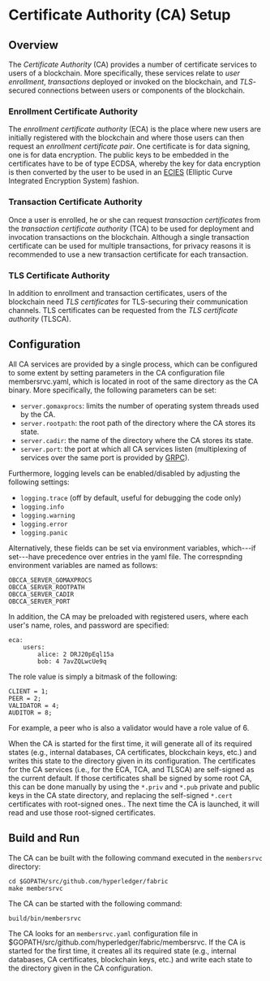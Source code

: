# Certificate Authority (CA) Setup

## Overview

The _Certificate Authority_ (CA) provides a number of certificate services to users of a blockchain.  More specifically, these services relate to _user enrollment_, _transactions_ deployed or invoked on the blockchain, and _TLS_-secured connections between users or components of the blockchain.

### Enrollment Certificate Authority

The _enrollment certificate authority_ (ECA) is the place where new users are initially registered with the blockchain and where those users can then request an _enrollment certificate pair_.  One certificate is for data signing, one is for data encryption.  The public keys to be embedded in the certificates have to be of type ECDSA, whereby the key for data encryption is then converted by the user to be used in an [ECIES](https://en.wikipedia.org/wiki/Integrated_Encryption_Scheme) (Elliptic Curve Integrated Encryption System) fashion.

### Transaction Certificate Authority

Once a user is enrolled, he or she can request _transaction certificates_ from the _transaction certificate authority_ (TCA) to be used for deployment and invocation transactions on the blockchain.  Although a single transaction certificate can be used for multiple transactions, for privacy reasons it is recommended to use a new transaction certificate for each transaction.

### TLS Certificate Authority

In addition to enrollment and transaction certificates, users of the blockchain need _TLS certificates_ for TLS-securing their communication channels.  TLS certificates can be requested from the _TLS certificate authority_ (TLSCA).

## Configuration

All CA services are provided by a single process, which can be configured to some extent by setting parameters in the CA configuration file membersrvc.yaml, which is located in root of the same directory as the CA binary.  More specifically, the following parameters can be set:

- `server.gomaxprocs`: limits the number of operating system threads used by the CA.
- `server.rootpath`: the root path of the directory where the CA stores its state.
- `server.cadir`: the name of the directory where the CA stores its state.
- `server.port`: the port at which all CA services listen (multiplexing of services over the same port is provided by [GRPC](http://www.grpc.io)).

Furthermore, logging levels can be enabled/disabled by adjusting the following settings:

- `logging.trace` (off by default, useful for debugging the code only)
- `logging.info`
- `logging.warning`
- `logging.error`
- `logging.panic`

Alternatively, these fields can be set via environment variables, which---if set---have precedence over entries in the yaml file.  The correspnding environment variables are named as follows:

    OBCCA_SERVER_GOMAXPROCS
    OBCCA_SERVER_ROOTPATH
    OBCCA_SERVER_CADIR
    OBCCA_SERVER_PORT

In addition, the CA may be preloaded with registered users, where each user's name, roles, and password are specified:

    eca:
    	users:
    		alice: 2 DRJ20pEql15a
    		bob: 4 7avZQLwcUe9q

The role value is simply a bitmask of the following:

    CLIENT = 1;
    PEER = 2;
    VALIDATOR = 4;
    AUDITOR = 8;

For example, a peer who is also a validator would have a role value of 6.

When the CA is started for the first time, it will generate all of its required states (e.g., internal databases, CA certificates, blockchain keys, etc.) and writes this state to the directory given in its configuration.  The certificates for the CA services (i.e., for the ECA, TCA, and TLSCA) are self-signed as the current default.  If those certificates shall be signed by some root CA, this can be done manually by using the `*.priv` and `*.pub` private and public keys in the CA state directory, and replacing the self-signed `*.cert` certificates with root-signed ones..  The next time the CA is launched, it will read and use those root-signed certificates.

## Build and Run

The CA can be built with the following command executed in the `membersrvc` directory:

    cd $GOPATH/src/github.com/hyperledger/fabric
    make membersrvc

The CA can be started with the following command:

    build/bin/membersrvc

The CA looks for an `membersrvc.yaml` configuration file in $GOPATH/src/github.com/hyperledger/fabric/membersrvc.  If the CA is started for the first time, it creates all its required state (e.g., internal databases, CA certificates, blockchain keys, etc.) and write each state to the directory given in the CA configuration.
